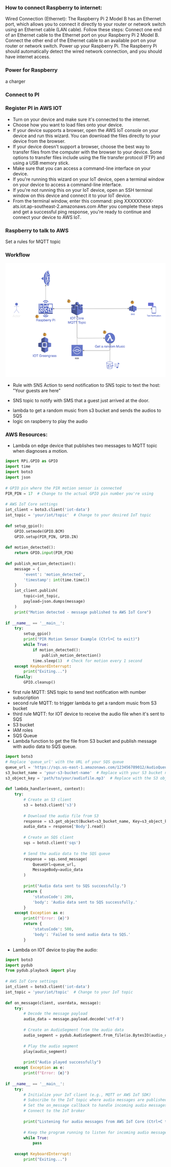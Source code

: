 ### How to connect Raspberry to internet:

Wired Connection (Ethernet):
The Raspberry Pi 2 Model B has an Ethernet port, which allows you to connect it directly to your router or network switch using an Ethernet cable (LAN cable). Follow these steps:
Connect one end of an Ethernet cable to the Ethernet port on your Raspberry Pi 2 Model B.
Connect the other end of the Ethernet cable to an available port on your router or network switch.
Power up your Raspberry Pi.
The Raspberry Pi should automatically detect the wired network connection, and you should have internet access.

### Power for Raspberry

a charger

### Connect to PI

### Register PI in AWS IOT

- Turn on your device and make sure it's connected to the internet.
- Choose how you want to load files onto your device.
- If your device supports a browser, open the AWS IoT console on your device and run this wizard. You can download the files directly to your device from the browser.
- If your device doesn't support a browser, choose the best way to transfer files from the computer with the browser to your device. Some options to transfer files include using the file transfer protocol (FTP) and using a USB memory stick.
- Make sure that you can access a command-line interface on your device.
- If you're running this wizard on your IoT device, open a terminal window on your device to access a command-line interface.
- If you're not running this on your IoT device, open an SSH terminal window on this device and connect it to your IoT device.
- From the terminal window, enter this command:
  ping XXXXXXXXX-ats.iot.ap-southeast-2.amazonaws.com
  After you complete these steps and get a successful ping response, you're ready to continue and connect your device to AWS IoT.

### Raspberry to talk to AWS

Set a rules for MQTT topic

### Workflow

![workflow](./workflow.png)

- Rule with SNS Action to send notification to SNS topic to text the host: "Your guests are here"

- SNS topic to notify with SMS that a guest just arrived at the door.
<!-- - lambda to send a random welcome message with person's name to polly and get the audio back -->
- lambda to get a random music from s3 bucket and sends the audios to SQS
- logic on raspberry to play the audio

### AWS Resources:

- Lambda on edge device that publishes two messages to MQTT topic when diagnoses a motion.

```py
import RPi.GPIO as GPIO
import time
import boto3
import json

# GPIO pin where the PIR motion sensor is connected
PIR_PIN = 17  # Change to the actual GPIO pin number you're using

# AWS IoT Core settings
iot_client = boto3.client('iot-data')
iot_topic = 'your/iot/topic'  # Change to your desired IoT topic

def setup_gpio():
    GPIO.setmode(GPIO.BCM)
    GPIO.setup(PIR_PIN, GPIO.IN)

def motion_detected():
    return GPIO.input(PIR_PIN)

def publish_motion_detection():
    message = {
        'event': 'motion_detected',
        'timestamp': int(time.time())
    }
    iot_client.publish(
        topic=iot_topic,
        payload=json.dumps(message)
    )
    print("Motion detected - message published to AWS IoT Core")

if __name__ == '__main__':
    try:
        setup_gpio()
        print("PIR Motion Sensor Example (Ctrl+C to exit)")
        while True:
            if motion_detected():
                publish_motion_detection()
            time.sleep(1)  # Check for motion every 1 second
    except KeyboardInterrupt:
        print("Exiting...")
    finally:
        GPIO.cleanup()
```

- first rule MQTT: SNS topic to send text notification with number subscription
- second rule MQTT: to trigger lambda to get a random music from S3 bucket
- third rule MQTT: for IOT device to receive the audio file when it's sent to SQS
- S3 bucket
- IAM roles
- SQS Queue
- Lambda function to get the file from S3 bucket and publish message with audio data to SQS queue.

```py
import boto3
# Replace 'queue_url' with the URL of your SQS queue
queue_url = 'https://sqs.us-east-1.amazonaws.com/123456789012/AudioQueue'  # Replace with your queue URL
s3_bucket_name = 'your-s3-bucket-name'  # Replace with your S3 bucket name
s3_object_key = 'path/to/your/audiofile.mp3'  # Replace with the S3 object key

def lambda_handler(event, context):
    try:
        # Create an S3 client
        s3 = boto3.client('s3')

        # Download the audio file from S3
        response = s3.get_object(Bucket=s3_bucket_name, Key=s3_object_key)
        audio_data = response['Body'].read()

        # Create an SQS client
        sqs = boto3.client('sqs')

        # Send the audio data to the SQS queue
        response = sqs.send_message(
            QueueUrl=queue_url,
            MessageBody=audio_data
        )

        print("Audio data sent to SQS successfully.")
        return {
            'statusCode': 200,
            'body': 'Audio data sent to SQS successfully.'
        }
    except Exception as e:
        print(f"Error: {e}")
        return {
            'statusCode': 500,
            'body': 'Failed to send audio data to SQS.'
        }
```

- Lambda on IOT device to play the audio:

```py
import boto3
import pydub
from pydub.playback import play

# AWS IoT Core settings
iot_client = boto3.client('iot-data')
iot_topic = 'your/iot/topic'  # Change to your IoT topic

def on_message(client, userdata, message):
    try:
        # Decode the message payload
        audio_data = message.payload.decode('utf-8')

        # Create an AudioSegment from the audio data
        audio_segment = pydub.AudioSegment.from_file(io.BytesIO(audio_data), format="mp3")

        # Play the audio segment
        play(audio_segment)

        print("Audio played successfully")
    except Exception as e:
        print(f"Error: {e}")

if __name__ == '__main__':
    try:
        # Initialize your IoT client (e.g., MQTT or AWS IoT SDK)
        # Subscribe to the IoT topic where audio messages are published
        # Set the on_message callback to handle incoming audio messages
        # Connect to the IoT broker

        print("Listening for audio messages from AWS IoT Core (Ctrl+C to exit)")

        # Keep the program running to listen for incoming audio messages
        while True:
            pass

    except KeyboardInterrupt:
        print("Exiting...")



```
